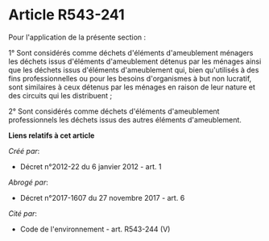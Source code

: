 # Article R543-241

Pour l'application de la présente section :

1° Sont considérés comme déchets d'éléments d'ameublement ménagers les déchets issus d'éléments d'ameublement détenus par les
ménages ainsi que les déchets issus d'éléments d'ameublement qui, bien qu'utilisés à des fins professionnelles ou pour les
besoins d'organismes à but non lucratif, sont similaires à ceux détenus par les ménages en raison de leur nature et des
circuits qui les distribuent ;

2° Sont considérés comme déchets d'éléments d'ameublement professionnels les déchets issus des autres éléments d'ameublement.

**Liens relatifs à cet article**

_Créé par_:

  - Décret n°2012-22 du 6 janvier 2012 - art. 1

_Abrogé par_:

  - Décret n°2017-1607 du 27 novembre 2017 - art. 6

_Cité par_:

  - Code de l'environnement - art. R543-244 (V)
